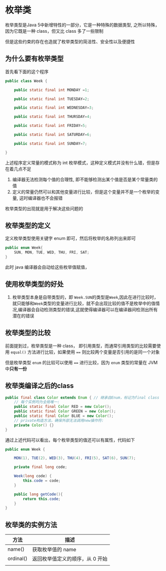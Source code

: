 # 枚举类

枚举类型是Java 5中新增特性的一部分，它是一种特殊的数据类型, 之所以特殊，因为它既是一种 class，但又比 class 多了一些限制

但是这些约束的存在也造就了枚举类型的简洁性、安全性以及便捷性

## 为什么要有枚举类型

首先看下面的这个程序

```java
public class Week {

    public static final int MONDAY =1;

    public static final int TUESDAY=2;

    public static final int WEDNESDAY=3;

    public static final int THURSDAY=4;

    public static final int FRIDAY=5;

    public static final int SATURDAY=6;

    public static final int SUNDAY=7;

}
```

上述程序定义常量的模式称为 int 枚举模式，这种定义模式并没有什么错，但是存在着几点不足

1. 编译器无法检测每个值的合理性, 即不能够检测出某个值是否是某个常量类的值
2. 定义的常量仍然可以和其他变量进行比较，但是这个变量并不是一个枚举的变量, 这时编译器也不会报错

枚举类型的出现就是用于解决这些问题的

## 枚举类型的定义

定义枚举类型使用关键字 enum 即可，然后将枚举的名称列出来即可

```java
public enum Week{
    SUN, MON, TUE, WED, THU, FRI, SAT;
}
```

此时 java 编译器会自动给这些枚举值赋值，

## 使用枚举类型的好处

1. 枚举类型本身是自带类型的，即 `Week.SUN`的类型是`Week`,因此在进行比较时，就只能够和`Week`类型的变量进行比较，就不会出现比较的值不是枚举中的值情况,编译器会自动检测类型的错误,这就使得编译器可以在编译器间检测出所有潜在的错误

## 枚举类型的比较

前面提到过，枚举类型是一种 class， 即引用类型，而通常引用类型的比较需要使用 `equal()` 方法进行比较，如果使用 `==` 则比较两个变量是否引用的是同一个对象

但是枚举类型 `enum` 的比较可以使用 `==` 进行比较，因为 `enum` 类型的常量在 JVM 中**只有一份**

## 枚举类编译之后的class

```java
public final class Color extends Enum { // 继承自Enum，标记为final class
    // 每个实例均为全局唯一:
    public static final Color RED = new Color();
    public static final Color GREEN = new Color();
    public static final Color BLUE = new Color();
    // private构造方法，确保外部无法调用new操作符:
    private Color() {}
}
```

通过上述代码可以看出，每个枚举类型的值还可以有属性，代码如下

```java
public enum Week {

    MON(1), TUE(2), WED(3), THU(4), FRI(5), SAT(6), SUN(7);

    private final long code;

    Week(long code) {
        this.code = code;
    }

    public long getCode(){
        return this.code;
    }
}

```

## 枚举类的实例方法

| 方法      | 描述                            |
| --------- | ------------------------------- |
| name()    | 获取枚举值的 name               |
| ordinal() | 返回枚举值定义的顺序，从 0 开始 |
|           |                                 |

